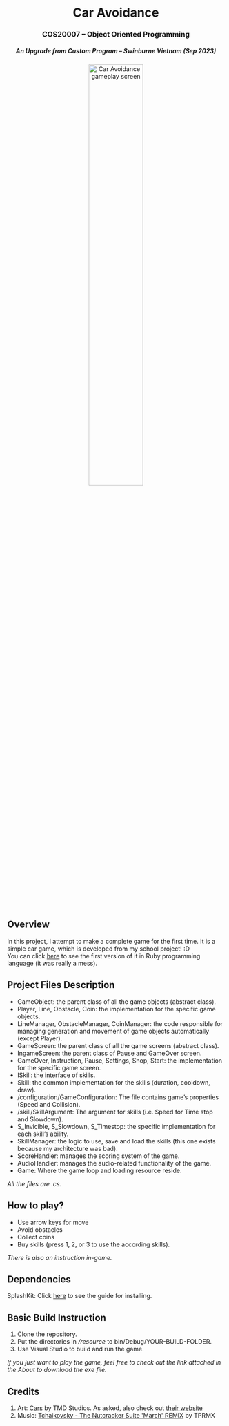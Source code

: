 <h1 align="center">Car Avoidance</h1>
<h3 align="center" margin="0">COS20007 – Object Oriented Programming</h3>
<h5 align="center">An Upgrade from Custom Program – Swinburne Vietnam (Sep 2023)</h5>
<p align="center"><img src="https://github.com/baotan1909/car-avoidance-source-code/assets/125344198/353598f0-392b-4088-bbfa-9b6fb824fc34" alt="Car Avoidance gameplay screen" width="50%" height="50%"></p>
<h2>Overview</h2>
In this project, I attempt to make a complete game for the first time. It is a simple car game, which is developed from my school project! :D
<br>You can click <a href="https://github.com/baotan1909/Car-Avoidance">here</a> to see the first version of it in Ruby programming language (it was really a mess).
<h2>Project Files Description</h2>
<ul>
  <li>GameObject: the parent class of all the game objects (abstract class).</li>
  <li>Player, Line, Obstacle, Coin: the implementation for the specific game objects.</li>
  <li>LineManager, ObstacleManager, CoinManager: the code responsible for managing generation and movement of game objects automatically (except Player).</li>
  <li>GameScreen: the parent class of all the game screens (abstract class).</li>
  <li>IngameScreen: the parent class of Pause and GameOver screen.</li>
  <li>GameOver, Instruction, Pause, Settings, Shop, Start: the implementation for the specific game screen.</li>
  <li>ISkill: the interface of skills.</li>
  <li>Skill: the common implementation for the skills (duration, cooldown, draw).</li>
  <li>/configuration/GameConfiguration: The file contains game’s properties (Speed and Collision).</li>
  <li>/skill/SkillArgument: The argument for skills (i.e. Speed for Time stop and Slowdown).</li>
  <li>S_Invicible, S_Slowdown, S_Timestop: the specific implementation for each skill’s ability.</li>
  <li>SkillManager: the logic to use, save and load the skills (this one exists because my architecture was bad).</li>
  <li>ScoreHandler: manages the scoring system of the game.</li>
  <li>AudioHandler: manages the audio-related functionality of the game.</li>
  <li>Game: Where the game loop and loading resource reside.</li>
</ul>
<em>All the files are .cs.</em>
<h2>How to play?</h2>
<ul>
  <li>Use arrow keys for move</li>
  <li>Avoid obstacles</li>
  <li>Collect coins</li>
  <li>Buy skills (press 1, 2, or 3 to use the according skills).</li>
</ul>
<em>There is also an instruction in-game.</em>
<h2>Dependencies</h2>
SplashKit: Click <a href="https://splashkit.io/installation/">here</a> to see the guide for installing.
<h2>Basic Build Instruction</h2>
<ol>
  <li>Clone the repository.</li>
  <li>Put the directories in <em>/resource</em> to bin/Debug/YOUR-BUILD-FOLDER.</li>
  <li>Use Visual Studio to build and run the game.</li>
</ol>
<em>If you just want to play the game, feel free to check out the link attached in the About to download the exe file.</em>
<h2>Credits</h2>
<ol>
  <li>Art: <a href="https://tmd-studios.itch.io/cars">Cars</a> by TMD Studios. As asked, also check out <a href="https://tmdstudios.wordpress.com/">their website</a></li>
  <li>Music: <a href="https://www.youtube.com/watch?v=AfEEXuWObD8">Tchaikovsky - The Nutcracker Suite 'March' REMIX</a> by TPRMX</li>
</ol>
